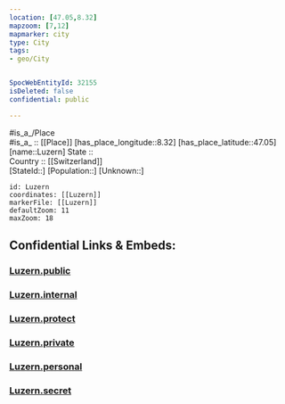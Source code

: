 ```yaml
---
location: [47.05,8.32] 
mapzoom: [7,12] 
mapmarker: city 
type: City
tags:
- geo/City


SpocWebEntityId: 32155
isDeleted: false
confidential: public

---
```

#is_a_/Place  
#is_a_ :: [[Place]] 
[has_place_longitude::8.32] 
[has_place_latitude::47.05] 
[name::Luzern] 
State ::  
Country :: [[Switzerland]]  
[StateId::] 
[Population::] 
[Unknown::] 


```leaflet
id: Luzern
coordinates: [[Luzern]] 
markerFile: [[Luzern]] 
defaultZoom: 11 
maxZoom: 18
```


## Confidential Links & Embeds: 

### [Luzern.public](/_public/\Earth\Continent\Europe\Europe~Central\Switzerland\Switzerland~Cantons\Lucerne,Canton\CityLuzern.public.md) 

### [Luzern.internal](/_internal/\Earth\Continent\Europe\Europe~Central\Switzerland\Switzerland~Cantons\Lucerne,Canton\CityLuzern.internal.md) 

### [Luzern.protect](/_protect/\Earth\Continent\Europe\Europe~Central\Switzerland\Switzerland~Cantons\Lucerne,Canton\CityLuzern.protect.md) 

### [Luzern.private](/_private/\Earth\Continent\Europe\Europe~Central\Switzerland\Switzerland~Cantons\Lucerne,Canton\CityLuzern.private.md) 

### [Luzern.personal](/_personal/\Earth\Continent\Europe\Europe~Central\Switzerland\Switzerland~Cantons\Lucerne,Canton\CityLuzern.personal.md) 

### [Luzern.secret](/_secret/\Earth\Continent\Europe\Europe~Central\Switzerland\Switzerland~Cantons\Lucerne,Canton\CityLuzern.secret.md)

